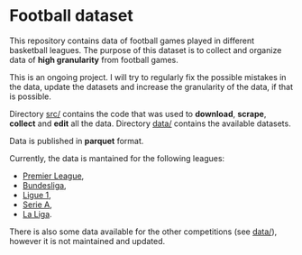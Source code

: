 # Football dataset

This repository contains data of football games played in different basketball leagues. The purpose of this dataset is to collect and organize
data of **high granularity** from football games.

This is an ongoing project. I will try to regularly fix the possible mistakes in the data,
update the datasets and increase the granularity of the data, if that is possible.

Directory [src/](src/) contains the code that was used to **download**, **scrape**, **collect** and **edit** all the data. Directory [data/](data/) contains the available datasets.

Data is published in **parquet** format.

Currently, the data is mantained for the following leagues:
* [Premier League](data/premier_leauge),
* [Bundesliga](data/bundesliga),
* [Ligue 1](data/ligue_1),
* [Serie A](data/serie_a),
* [La Liga](data/la_liga).

There is also some data available for the other competitions (see [data/](data/)), however it is not maintained and updated.
